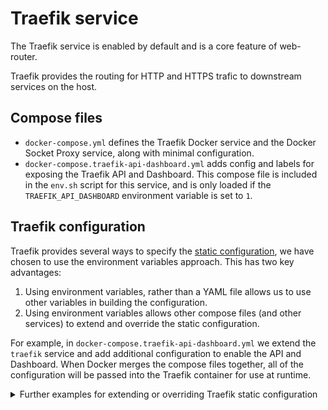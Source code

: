 # Traefik service

The Traefik service is enabled by default and is a core feature of web-router.

Traefik provides the routing for HTTP and HTTPS trafic to downstream services on the host.

## Compose files

- `docker-compose.yml` defines the Traefik Docker service and the Docker Socket Proxy service, along with minimal configuration.
- `docker-compose.traefik-api-dashboard.yml` adds config and labels for exposing the Traefik API and Dashboard. This compose file is included in the `env.sh` script for this service, and is only loaded if the `TRAEFIK_API_DASHBOARD` environment variable is set to `1`.

## Traefik configuration

Traefik provides several ways to specify the [static configuration](https://doc.traefik.io/traefik/getting-started/configuration-overview/#the-static-configuration), we have chosen to use the environment variables approach. This has two key advantages:
1. Using environment variables, rather than a YAML file allows us to use other variables in building the configuration.
2. Using environment variables allows other compose files (and other services) to extend and override the static configuration.

For example, in `docker-compose.traefik-api-dashboard.yml` we extend the `traefik` service and add additional configuration to enable the API and Dashboard. When Docker merges the compose files together, all of the configuration will be passed into the Traefik container for use at runtime.

<details>
<summary>Further examples for extending or overriding Traefik static configuration</summary>

Let's say you create a service named `extra_endpoint` in the `/services` directory, and when that service is enabled it should add an extra endpoint to Traefik which is enabled by default on all routes.

The `docker-compose.yml` would look something like this:
```YAML
services:
  traefik:
    environment:
      TRAEFIK_ENTRYPOINTS_EXTRAENDPOINT_ADDRESS: ':8080'
      TRAEFIK_ENTRYPOINTS_EXTRAENDPOINT_ASDEFAULT: 'true'
```

When running `docker compose up`, assuming our `extra_endpoint` service is enabled, its `docker-compose.yml` file will be merged with the other Compose files in web-router, and the following would happen:
1. Docker recognises that the `traefik` service is defined in another Compose file, so merges the services together into a single Traefik service.
2. It notices that we're providing some environment variables, and because the environment variables are a key/value list, Docker will merge together all `environment` lists into a single list on the Traefik container.
3. This will mean that when Traefik starts, it will get all environment variables, and so will create our extra endpoint.
4. The `_ASDEFAULT: 'true'` tells Traefik to enable this automatically on all routes.

The same approach can be taken for volumes and labels.

Note that because we are using the key/value YAML syntax, rathe than the normal list syntax (where items start with a `-`), Docker will handle duplicates automatically. This allows us to, for example, override the value of an environment variables set in another compose file. Although note that web-router does not make any guarentees about the load over of services. So unless you are loading Compose files using your service's `env.sh` script, you should not assume that another service will be loaded first.
</details>
